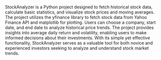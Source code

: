 StockAnalyzer is a Python project designed to fetch historical stock data, calculate basic statistics, and visualize stock prices and moving averages. The project utilizes the yfinance library to fetch stock data from Yahoo Finance API and matplotlib for plotting. Users can choose a company, start date, and end date to analyze historical price trends. The project provides insights into average daily return and volatility, enabling users to make informed decisions about their investments. With its simple yet effective functionality, StockAnalyzer serves as a valuable tool for both novice and experienced investors seeking to analyze and understand stock market trends.


